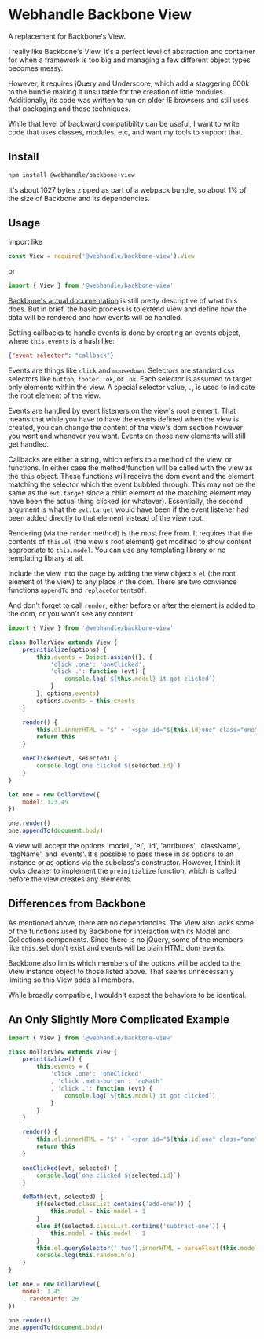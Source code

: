 # Webhandle Backbone View

A replacement for Backbone's View.

I really like Backbone's View. It's a perfect level of abstraction and container for when a framework
is too big and managing a few different object types becomes messy.

However, it requires jQuery and Underscore, which add a staggering 600k to the bundle making it unsuitable for the
creation of little modules. Additionally, its code was written to run on older IE browsers and still
uses that packaging and those techniques.

While that level of backward compatibility can be useful, I want to write code that uses classes,
modules, etc, and want my tools to support that.



## Install

```bash
npm install @webhandle/backbone-view
```

It's about 1027 bytes zipped as part of a webpack bundle, so about 1% of the size of Backbone and its
dependencies. 


## Usage


Import like

```js
const View = require('@webhandle/backbone-view').View
```

or

```js
import { View } from '@webhandle/backbone-view'
```

[Backbone's actual documentation](https://backbonejs.org/#View) is still pretty descriptive of what this does.
But in brief, the basic process is to extend View and define how the data will be rendered and how events will be handled.


Setting callbacks to handle events is done by creating an events object, where `this.events` is a hash like:

```json
{"event selector": "callback"}
```

Events are things like `click` and `mousedown`. Selectors are standard css selectors like `button`, `footer .ok`, or `.ok`. Each
selector is assumed to target only elements within the view. A special selector value, `.`, is used to indicate the
root element of the view.

Events are handled by event listeners on the view's root element. That means that while you have to have the
events defined when the view is created, you can change the content of the view's dom section however you want and 
whenever you want. Events on those new elements will still get handled. 

Callbacks are either a string, which refers to a method of the view, or functions. In either case the method/function
will be called with the view as the `this` object. These functions will receive the dom event and the element matching
the selector which the event bubbled through. This may not be the same as the `evt.target` since a child element of the matching
element may have been the actual thing clicked (or whatever). Essentially, the second argument is what the `evt.target` would
have been if the event listener had been added directly to that element instead of the view root.

Rendering (via the `render` method) is the most free from. It requires that the contents of `this.el` (the view's root element)
get modified to show content appropriate to `this.model`. You can use any templating library or no templating library at all.

Include the view into the page by adding the view object's `el` (the root element of the view) to any place in the dom. There
are two convience functions `appendTo` and `replaceContentsOf`.

And don't forget to call `render`, either before or after the element is added to the dom, or you won't see any content. 


```js
import { View } from '@webhandle/backbone-view'

class DollarView extends View {
	preinitialize(options) {
		this.events = Object.assign({}, {
			'click .one': 'oneClicked',
			'click .': function (evt) {
				console.log(`${this.model} it got clicked`)
			}
		}, options.events)
		options.events = this.events
	}

	render() {
		this.el.innerHTML = "$" + `<span id="${this.id}one" class="one"><span id="${this.id}two" class="two">${parseFloat(this.model)}</span></span>`
		return this
	}

	oneClicked(evt, selected) {
		console.log(`one clicked ${selected.id}`)
	}
}

let one = new DollarView({
	model: 123.45
})

one.render()
one.appendTo(document.body)
```

A view will accept the options 'model', 'el', 'id', 'attributes', 'className', 'tagName', and 'events'.
It's possible to pass these in as options to an instance or as options via the subclass's constructor.
However, I think it looks cleaner to implement the `preinitialize` function, which is called before
the view creates any elements.


## Differences from Backbone

As mentioned above, there are no dependencies. The View also lacks some of the functions used by Backbone
for interaction with its Model and Collections components. Since there is no jQuery, some of the members
like `this.$el` don't exist and events will be plain HTML dom events.

Backbone also limits which members of the options will be added to the View instance object to those listed
above. That seems unnecessarily limiting so this View adds all members.

While broadly compatible, I wouldn't expect the behaviors to be identical.

## An Only Slightly More Complicated Example

```js
import { View } from '@webhandle/backbone-view'

class DollarView extends View {
	preinitialize() {
		this.events = {
			'click .one': 'oneClicked'
			, 'click .math-button': 'doMath'
			, 'click .': function (evt) {
				console.log(`${this.model} it got clicked`)
			}
		}
	}

	render() {
		this.el.innerHTML = "$" + `<span id="${this.id}one" class="one"><span id="${this.id}two" class="two">${parseFloat(this.model)}</span></span><button class="add-one math-button">Add One</button><button class="substract-one math-button">Subtract One</button>`
		return this
	}

	oneClicked(evt, selected) {
		console.log(`one clicked ${selected.id}`)
	}

	doMath(evt, selected) {
		if(selected.classList.contains('add-one')) {
			this.model = this.model + 1
		}
		else if(selected.classList.contains('subtract-one')) {
			this.model = this.model - 1
		}
		this.el.querySelector('.two').innerHTML = parseFloat(this.model)
		console.log(this.randomInfo)
	}
}

let one = new DollarView({
	model: 1.45
	, randomInfo: 20
})

one.render()
one.appendTo(document.body)
```
